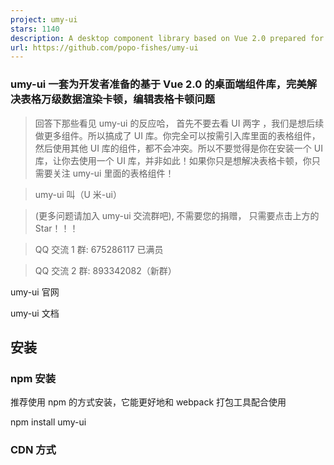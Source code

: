 ```yaml
---
project: umy-ui
stars: 1140
description: A desktop component library based on Vue 2.0 prepared for developers
url: https://github.com/popo-fishes/umy-ui
---
```


### umy-ui 一套为开发者准备的基于 Vue 2.0 的桌面端组件库，完美解决表格万级数据渲染卡顿，编辑表格卡顿问题

> 回答下那些看见 umy-ui 的反应哈， 首先不要去看 UI 两字 ，我们是想后续做更多组件。所以搞成了 UI 库。你完全可以按需引入库里面的表格组件，然后使用其他 UI 库的组件，都不会冲突。所以不要觉得是你在安装一个 UI 库，让你去使用一个 UI 库，并非如此！如果你只是想解决表格卡顿，你只需要关注 umy-ui 里面的表格组件！

> umy-ui 叫（U 米-ui）

> (更多问题请加入 umy-ui 交流群吧), 不需要您的捐赠， 只需要点击上方的 Star！！！

> QQ 交流 1 群: 675286117 已满员

> QQ 交流 2 群: 893342082（新群）

umy-ui 官网

umy-ui 文档

安装
--

### npm 安装

推荐使用 npm 的方式安装，它能更好地和 webpack 打包工具配合使用

 npm install umy-ui

### CDN 方式

<!--引入表格样式-->
<link
  rel\="stylesheet"
  href\="https://unpkg.com/umy-ui/lib/theme-chalk/index.css"
/>

<!-- import Vue -->
<script src\="https://unpkg.com/vue/dist/vue.js"\></script\>

<script src\="https://unpkg.com/umy-ui/lib/index.js"\></script\>
<!-- 真实项目不建议你直接引入  <script src="https://unpkg.com/umy-ui/lib/index.js"></script>-->

<!-- 这样去引如会直接下最新版本，如果你的项目打包发布了，然后遇见umy-ui大更新 你可能项目会报错。-->

<!--推荐你这样引入： https://unpkg.com/umy-ui$1.0.1/lib/index.js   加入版本号！-->
<!-- 这样去引如会直接下最新版本，如果你的项目打包发布了，然后遇见umy-ui大更新 你可能项目会报错。-->

<!--推荐你这样引入： https://unpkg.com/umy-ui@1.0.1/lib/index.js   加入版本号！-->

示例
--

 <template\>
    <u-table
      :data="tableData"
      :border="false"
      style="width: 100%"\>
      <template slot="empty"\>
            没有查询到符合条件的记录
       </template\>
      <u-table-column
        prop="name"
        label="名字"
        width="180"\>
      </u-table-column\>
      <u-table-column
        prop="sex"
        label="性别"
        width="180"\>
      </u-table-column\>
      <u-table-column
        prop="age"
        label="年龄"\>
        <template v-slot="scope"\>
            <el-select v-model="scope.row.sex"\>
                             <el-option v-for="item in sexList" :key="item.value" :label="item.label" :value="item.value"\></el-option\>
                           </el-select\>
        </template\>
      </u-table-column\>
    </u-table\>
  </template\>

  <script\>
    export default {
      data() {
        return {
          sexList: \[
             { value: 1,label: '男' },
             { value: 2,label: '女'},
             { value: 3,label: '未知'}
          \],
          tableData: \[{
            sex: '男',
            name: '王小虎',
            age: '15'
          }, {
            sex: '女',
            name: '王小明',
            age: '15'
          }, {
            sex: '女',
            name: '王小丽',
            age: '15'
          }, {
            sex: '未知',
            name: '王小狗',
            age: '15'
          }\]
        }
      }
    }
  </script\>

